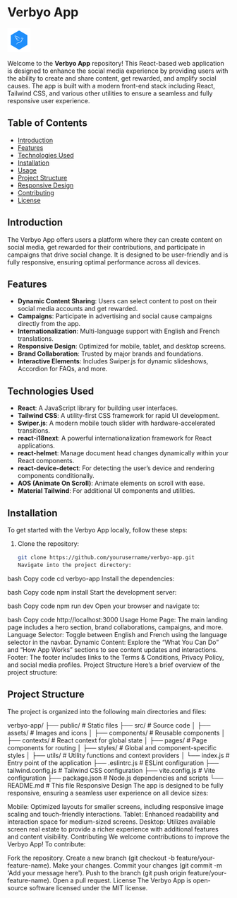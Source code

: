 # Verbyo App

![Verbyo Logo](./src/assets/verbyo-logo.png)

Welcome to the **Verbyo App** repository! This React-based web application is designed to enhance the social media experience by providing users with the ability to create and share content, get rewarded, and amplify social causes. The app is built with a modern front-end stack including React, Tailwind CSS, and various other utilities to ensure a seamless and fully responsive user experience.

## Table of Contents

- [Introduction](#introduction)
- [Features](#features)
- [Technologies Used](#technologies-used)
- [Installation](#installation)
- [Usage](#usage)
- [Project Structure](#project-structure)
- [Responsive Design](#responsive-design)
- [Contributing](#contributing)
- [License](#license)

## Introduction

The Verbyo App offers users a platform where they can create content on social media, get rewarded for their contributions, and participate in campaigns that drive social change. It is designed to be user-friendly and is fully responsive, ensuring optimal performance across all devices.

## Features

- **Dynamic Content Sharing**: Users can select content to post on their social media accounts and get rewarded.
- **Campaigns**: Participate in advertising and social cause campaigns directly from the app.
- **Internationalization**: Multi-language support with English and French translations.
- **Responsive Design**: Optimized for mobile, tablet, and desktop screens.
- **Brand Collaboration**: Trusted by major brands and foundations.
- **Interactive Elements**: Includes Swiper.js for dynamic slideshows, Accordion for FAQs, and more.

## Technologies Used

- **React**: A JavaScript library for building user interfaces.
- **Tailwind CSS**: A utility-first CSS framework for rapid UI development.
- **Swiper.js**: A modern mobile touch slider with hardware-accelerated transitions.
- **react-i18next**: A powerful internationalization framework for React applications.
- **react-helmet**: Manage document head changes dynamically within your React components.
- **react-device-detect**: For detecting the user’s device and rendering components conditionally.
- **AOS (Animate On Scroll)**: Animate elements on scroll with ease.
- **Material Tailwind**: For additional UI components and utilities.

## Installation

To get started with the Verbyo App locally, follow these steps:

1. Clone the repository:
   ```bash
   git clone https://github.com/yourusername/verbyo-app.git
   Navigate into the project directory:
   ```

bash
Copy code
cd verbyo-app
Install the dependencies:

bash
Copy code
npm install
Start the development server:

bash
Copy code
npm run dev
Open your browser and navigate to:

bash
Copy code
http://localhost:3000
Usage
Home Page: The main landing page includes a hero section, brand collaborations, campaigns, and more.
Language Selector: Toggle between English and French using the language selector in the navbar.
Dynamic Content: Explore the “What You Can Do” and “How App Works” sections to see content updates and interactions.
Footer: The footer includes links to the Terms & Conditions, Privacy Policy, and social media profiles.
Project Structure
Here’s a brief overview of the project structure:

## Project Structure

The project is organized into the following main directories and files:

verbyo-app/
├── public/ # Static files
├── src/ # Source code
│ ├── assets/ # Images and icons
│ ├── components/ # Reusable components
│ ├── contexts/ # React context for global state
│ ├── pages/ # Page components for routing
│ ├── styles/ # Global and component-specific styles
│ ├── utils/ # Utility functions and context providers
│ └── index.js # Entry point of the application
├── .eslintrc.js # ESLint configuration
├── tailwind.config.js # Tailwind CSS configuration
├── vite.config.js # Vite configuration
├── package.json # Node.js dependencies and scripts
└── README.md # This file
Responsive Design
The app is designed to be fully responsive, ensuring a seamless user experience on all device sizes:

Mobile: Optimized layouts for smaller screens, including responsive image scaling and touch-friendly interactions.
Tablet: Enhanced readability and interaction space for medium-sized screens.
Desktop: Utilizes available screen real estate to provide a richer experience with additional features and content visibility.
Contributing
We welcome contributions to improve the Verbyo App! To contribute:

Fork the repository.
Create a new branch (git checkout -b feature/your-feature-name).
Make your changes.
Commit your changes (git commit -m 'Add your message here').
Push to the branch (git push origin feature/your-feature-name).
Open a pull request.
License
The Verbyo App is open-source software licensed under the MIT license.
